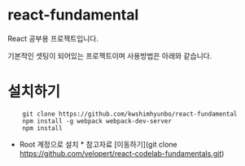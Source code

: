 # react-fundamental
React 공부용 프로젝트입니다.

기본적인 셋팅이 되어있는 프로젝트이며 사용방법은 아래와 같습니다.

# 설치하기 

        git clone https://github.com/kwshimhyunbo/react-fundamental
        npm install -g webpack webpack-dev-server
        npm install

* Root 계정으로 설치 *
참고자료 [이동하기](git clone https://github.com/velopert/react-codelab-fundamentals.git)
